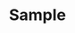 ---
layout: category
title: "Sample"
categories: autolayout
permalink: /categories/autolayout/
author_profile: true
---